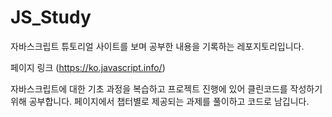 # JS_Study
자바스크립트 튜토리얼 사이트를 보며 공부한 내용을 기록하는 레포지토리입니다.

페이지 링크 (https://ko.javascript.info/)

자바스크립트에 대한 기초 과정을 복습하고 프로젝트 진행에 있어 클린코드를 작성하기 위해 공부합니다.
페이지에서 챕터별로 제공되는 과제를 풀이하고 코드로 남깁니다.
